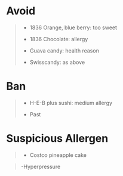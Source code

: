 # Avoid
> - 1836 Orange, blue berry: too sweet
>
> - 1836 Chocolate: allergy
>
> - Guava candy: health reason
> 
> - Swisscandy: as above

# Ban
> - H-E-B plus sushi: medium allergy
>
> - Past

# Suspicious Allergen
> - Costco pineapple cake

> -Hyperpressure
